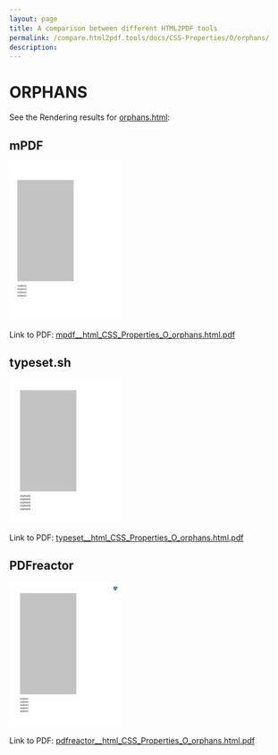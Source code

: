 ```yaml
---
layout: page
title: A comparison between different HTML2PDF tools
permalink: /compare.html2pdf.tools/docs/CSS-Properties/O/orphans/
description: 
---
```


# ORPHANS

See the Rendering results for [orphans.html](/html/CSS%20Properties/O/orphans.html):

## mPDF
![](mpdf__html_CSS_Properties_O_orphans.html.png) 

Link to PDF: [mpdf__html_CSS_Properties_O_orphans.html.pdf](mpdf__html_CSS_Properties_O_orphans.html.pdf)

## typeset.sh
![](typeset__html_CSS_Properties_O_orphans.html.png) 

Link to PDF: [typeset__html_CSS_Properties_O_orphans.html.pdf](typeset__html_CSS_Properties_O_orphans.html.pdf)

## PDFreactor
![](pdfreactor__html_CSS_Properties_O_orphans.html.png) 

Link to PDF: [pdfreactor__html_CSS_Properties_O_orphans.html.pdf](pdfreactor__html_CSS_Properties_O_orphans.html.pdf)
